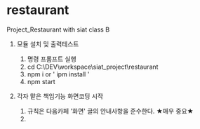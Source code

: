 # restaurant
 Project_Restaurant with siat class B

1. 모듈 설치 및 출력테스트
    1) 명령 프롬프트 실행
    2) cd C:\DEV\workspace\siat_project\restaurant
    3) npm i or ' ipm install '
    4) npm start

2. 각자 맡은 책임기능 화면코딩 시작
    1) 규칙은 다음카페 '화면' 글의 안내사항을 준수한다. ★매우 중요★
    2) 